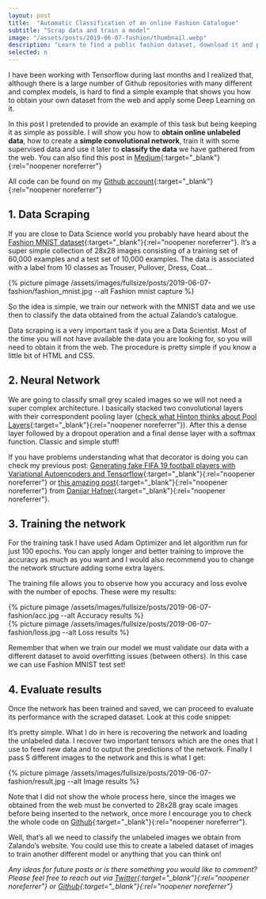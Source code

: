 ```yaml
---
layout: post
title:  "Automatic Classification of an online Fashion Catalogue"
subtitle: "Scrap data and train a model"
image: "/assets/posts/2019-06-07-fashion/thumbnail.webp"
description: "Learn to find a public fashion dataset, download it and process it for training a classification model on Tensorflow"
selected: n
---
```



I have been working with Tensorflow during last months and I realized that, although there is a large number of Github repositories with many different and complex models, is hard to find a simple example that shows you how to obtain your own dataset from the web and apply some Deep Learning on it.

In this post I pretended to provide an example of this task but being keeping it as simple as possible. I will show you how to **obtain online unlabeled data**, how to create a **simple convolutional network**, train it with some supervised data and use it later to **classify the data** we have gathered from the web.
You can also find this post in [Medium](https://towardsdatascience.com/automatic-classification-of-an-online-fashion-catalogue-the-simple-way-2a4b13a2af0a){:target="_blank"}{:rel="noopener noreferrer"}

All code can be found on my [Github account](https://github.com/mmeendez8/garment-classifier){:target="_blank"}{:rel="noopener noreferrer"}

## 1. Data Scraping

If you are close to Data Science world you probably have heard about the [Fashion MNIST dataset](https://github.com/zalandoresearch/fashion-mnist){:target="_blank"}{:rel="noopener noreferrer"}. It’s a super simple collection of 28x28 images consisting of a training set of 60,000 examples and a test set of 10,000 examples. The data is associated with a label from 10 classes as Trouser, Pullover, Dress, Coat…

<div class="post-center-image">
{% picture pimage /assets/images/fullsize/posts/2019-06-07-fashion/fashion_mnist.jpg --alt Fashion mnist capture  %}
</div>

So the idea is simple, we train our network with the MNIST data and we use then to classify the data obtained from the actual Zalando’s catalogue.

Data scraping is a very important task if you are a Data Scientist. Most of the time you will not have available the data you are looking for, so you will need to obtain it from the web. The procedure is pretty simple if you know a little bit of HTML and CSS.

## 2. Neural Network

We are going to classify small grey scaled images so we will not need a super complex architecture. I basically stacked two convolutional layers with their correspondent pooling layer ([check what Hinton thinks about Pool Layers](https://mirror2image.wordpress.com/2014/11/11/geoffrey-hinton-on-max-pooling-reddit-ama/){:target="_blank"}{:rel="noopener noreferrer"}). After this a dense layer followed by a dropout operation and a final dense layer with a softmax function. Classic and simple stuff!

<script src="https://gist.github.com/mmeendez8/8b2589a1cf0d336fba2de804ee8a57a2.js"></script>

If you have problems understanding what that decorator is doing you can check my previous post: [Generating fake FIFA 19 football players with Variational Autoencoders and Tensorflow](https://towardsdatascience.com/generating-fake-fifa-19-football-players-with-variational-autoencoders-and-tensorflow-aff6c10016ae){:target="_blank"}{:rel="noopener noreferrer"} or [this amazing post](https://danijar.com/structuring-your-tensorflow-models/){:target="_blank"}{:rel="noopener noreferrer"} from [Danijar Hafner](https://danijar.com/){:target="_blank"}{:rel="noopener noreferrer"}.

## 3. Training the network

For the training task I have used Adam Optimizer and let algorithm run for just 100 epochs. You can apply longer and better training to improve the accuracy as much as you want and I would also recommend you to change the network structure adding some extra layers.

The training file allows you to observe how you accuracy and loss evolve with the number of epochs. These were my results:

<div class="post-center-image">
{% picture pimage /assets/images/fullsize/posts/2019-06-07-fashion/acc.jpg --alt Accuracy results  %}
</div>

<div class="post-center-image">
{% picture pimage /assets/images/fullsize/posts/2019-06-07-fashion/loss.jpg --alt Loss results  %}
</div>

Remember that when we train our model we must validate our data with a different dataset to avoid overfitting issues (between others). In this case we can use Fashion MNIST test set!

## 4. Evaluate results

Once the network has been trained and saved, we can proceed to evaluate its performance with the scraped dataset. Look at this code snippet:

<script src="https://gist.github.com/mmeendez8/60f0d75a0c6a7d3ae2b26a93bcef92ec.js"></script>

It’s pretty simple. What I do in here is recovering the network and loading the unlabeled data. I recover two important tensors which are the ones that I use to feed new data and to output the predictions of the network. Finally I pass 5 different images to the network and this is what I get:

<div class="post-center-image">
{% picture pimage /assets/images/fullsize/posts/2019-06-07-fashion/result.jpg --alt Image results  %}
</div>

Note that I did not show the whole process here, since the images we obtained from the web must be converted to 28x28 gray scale images before being inserted to the network, once more I encourage you to check the whole code on [Github](https://github.com/mmeendez8/garment-classifier){:target="_blank"}{:rel="noopener noreferrer"}.

Well, that’s all we need to classify the unlabeled images we obtain from Zalando’s website. You could use this to create a labeled dataset of images to train another different model or anything that you can think on!

*Any ideas for future posts or is there something you would like to comment? Please feel free to reach out via [Twitter](https://twitter.com/mmeendez8){:target="_blank"}{:rel="noopener noreferrer"} or [Github](https://github.com/mmeendez8){:target="_blank"}{:rel="noopener noreferrer"}*